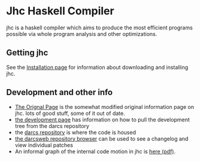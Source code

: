 Jhc Haskell Compiler
====================

jhc is a haskell compiler which aims to produce the most efficient programs possible via whole program analysis and other optimizations.

Getting jhc
-----------

See the [Installation page](building.shtml) for information about downloading and installing jhc.

Development and other info
--------------------------

 * [The Orignal Page](jhc.shtml) is the somewhat modified original information page on jhc. lots of good stuff, some of it out of date.
 * [the development page](development.shtml) has information on how to pull the development tree from the darcs repository
 * the [darcs repository](http://repetae.net/repos/jhc) is where the code is housed
 * [the darcsweb repository browser](http://repetae.net/dw/darcsweb.cgi?r=jhc) can be used to see a changelog and view individual patches
 * An informal graph of the internal code motion in jhc is [here (pdf)](big-picture.pdf).

